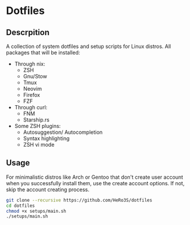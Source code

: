 # Dotfiles

## Descrpition
A collection of system dotfiles and setup scripts for Linux distros.
All packages that will be installed:

- Through nix:
    - ZSH
    - Gnu/Stow
    - Tmux
    - Neovim
    - Firefox
    - FZF
- Through curl:
    - FNM
    - Starship.rs
- Some ZSH plugins:
    - Autosuggestion/ Autocompletion
    - Syntax highlighting
    - ZSH vi mode

## Usage
For minimalistic distros like Arch or Gentoo that don't create user account when you successfully install them, use the create account options.
If not, skip the account creating process.

```sh
git clone --recursive https://github.com/HeRo3S/dotfiles
cd dotfiles
chmod +x setups/main.sh
./setups/main.sh
```
